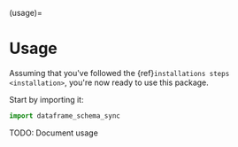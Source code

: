 (usage)=

# Usage

Assuming that you've followed the {ref}`installations steps <installation>`, you're now ready to use this package.

Start by importing it:

```python
import dataframe_schema_sync
```

TODO: Document usage
